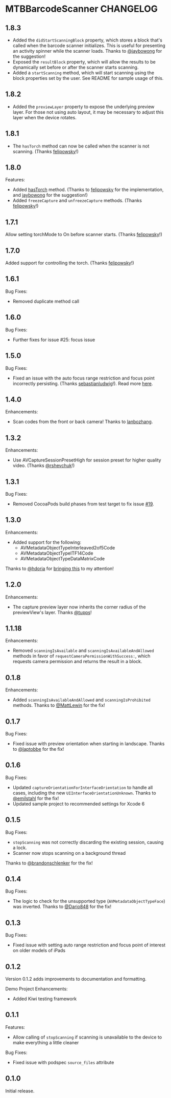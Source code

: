 # MTBBarcodeScanner CHANGELOG

## 1.8.3

- Added the `didStartScanningBlock` property, which stores a block that's called when the barcode scanner initializes. This is useful for presenting an activity spinner while the scanner loads. Thanks to [@jaybowong](https://github.com/jaybowong) for the suggestion!
- Exposed the `resultBlock` property, which will allow the results to be dynamically set before or after the scanner starts scanning.
- Added a `startScanning` method, which will start scanning using the block properties set by the user. See README for sample usage of this.

## 1.8.2

- Added the `previewLayer` property to expose the underlying preview layer. For those not using auto layout, it may be necessary to adjust this layer when the device rotates.

## 1.8.1

- The `hasTorch` method can now be called when the scanner is not scanning. (Thanks [felipowsky](https://github.com/felipowsky)!)

## 1.8.0

Features:

- Added [hasTorch](https://github.com/mikebuss/MTBBarcodeScanner/pull/40) method. (Thanks to [felipowsky](https://github.com/felipowsky) for the implementation, and [jaybowong](https://github.com/jaybowong) for the suggestion!)
- Added `freezeCapture` and `unfreezeCapture` methods. (Thanks [felipowsky](https://github.com/felipowsky)!)

## 1.7.1

Allow setting torchMode to On before scanner starts. (Thanks [felipowsky](https://github.com/felipowsky)!)

## 1.7.0

Added support for controlling the torch. (Thanks [felipowsky](https://github.com/felipowsky)!)

## 1.6.1

Bug Fixes:
- Removed duplicate method call

## 1.6.0

Bug Fixes:
- Further fixes for issue #25: focus issue

## 1.5.0

Bug Fixes:
- Fixed an issue with the auto focus range restriction and focus point incorrectly persisting. (Thanks [sebastianludwig](https://github.com/sebastianludwig)!). Read more [here](https://github.com/mikebuss/MTBBarcodeScanner/issues/25).

## 1.4.0

Enhancements:
- Scan codes from the front or back camera! Thanks to [lanbozhang](https://github.com/lanbozhang).

## 1.3.2

Enhancements:
- Use AVCaptureSessionPresetHigh for session preset for higher quality video. (Thanks [@rshevchuk](https://github.com/rshevchuk)!)

## 1.3.1

Bug Fixes:
- Removed CocoaPods build phases from test target to fix issue [#19](https://github.com/mikebuss/MTBBarcodeScanner/issues/19).

## 1.3.0

Enhancements:
- Added support for the following:
  - AVMetadataObjectTypeInterleaved2of5Code
  - AVMetadataObjectTypeITF14Code
  - AVMetadataObjectTypeDataMatrixCode
  
Thanks to [@hdoria](https://github.com/hdoria) for [bringing this](https://github.com/mikebuss/MTBBarcodeScanner/issues/15) to my attention!

## 1.2.0

Enhancements:
- The capture preview layer now inherits the corner radius of the previewView's layer. Thanks [@tupps](https://github.com/tupps)!

## 1.1.18

Enhancements:
- Removed `scanningIsAvailable` and `scanningIsAvailableAndAllowed` methods in favor of `requestCameraPermissionWithSuccess:`, which requests camera permission and returns the result in a block.

## 0.1.8

Enhancements:
- Added `scanningIsAvailableAndAllowed` and `scanningIsProhibited` methods. Thanks to [@MattLewin](https://github.com/MattLewin) for the fix!

## 0.1.7

Bug Fixes:
- Fixed issue with preview orientation when starting in landscape. Thanks to [@laptobbe](https://github.com/laptobbe) for the fix!

## 0.1.6

Bug Fixes:
- Updated `captureOrientationForInterfaceOrientation` to handle all cases, including the new `UIInterfaceOrientationUnknown`. Thanks to [@emilstahl](https://github.com/emilstahl) for the fix!
- Updated sample project to recommended settings for Xcode 6

## 0.1.5

Bug Fixes:
- `stopScanning` was not correctly discarding the existing session, causing a lock.
- Scanner now stops scanning on a background thread

Thanks to [@brandonschlenker](https://github.com/brandonschlenker) for the fix!

## 0.1.4

Bug Fixes:
- The logic to check for the unsupported type (`AVMetadataObjectTypeFace`) was inverted. Thanks to [@Dario848](https://github.com/Dario848) for the fix!

## 0.1.3

Bug Fixes:
- Fixed issue with setting auto range restriction and focus point of interest on older models of iPads

## 0.1.2

Version 0.1.2 adds improvements to documentation and formatting.

Demo Project Enhancements:
- Added Kiwi testing framework

## 0.1.1

Features:
- Allow calling of `stopScanning` if scanning is unavailable to the device to make everything a little cleaner

Bug Fixes:
- Fixed issue with podspec `source_files` attribute

## 0.1.0

Initial release.
